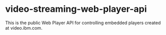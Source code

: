 # video-streaming-web-player-api
This is the public Web Player API for controlling embedded players created at video.ibm.com.
